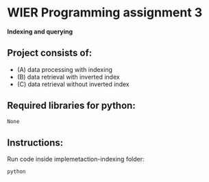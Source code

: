 # WIER Programming assignment 3
**Indexing and querying**

## Project consists of:
- (A) data processing with indexing
- (B) data retrieval with inverted index
- (C) data retrieval without inverted index

## Required libraries for python:
```sh
None
```


## Instructions:


Run code inside implemetaction-indexing folder:
```sh
python 
```


